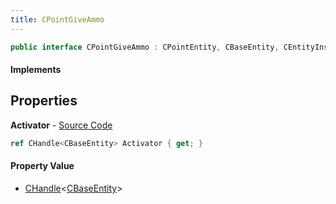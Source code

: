 ```yaml
---
title: CPointGiveAmmo
---
```


```csharp
public interface CPointGiveAmmo : CPointEntity, CBaseEntity, CEntityInstance, ISchemaClass<CEntityInstance>, ISchemaClass<CBaseEntity>, ISchemaClass<CPointEntity>, ISchemaClass<CPointGiveAmmo>, ISchemaField, ISchemaClass, INativeHandle
```

#### Implements

## Properties

**Activator** - [Source Code](https://github.com/swiftly-solution/swiftlys2/blob/main/managed/src/SwiftlyS2.Generated/Schemas/Interfaces/CPointGiveAmmo.cs#L16)

```csharp
ref CHandle<CBaseEntity> Activator { get; }
```

#### Property Value

- [CHandle](/docs/api/shared/natives/chandle-1)<[CBaseEntity](/docs/api/shared/schemadefinitions/cbaseentity)>


